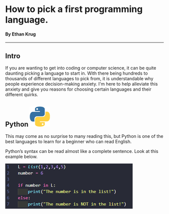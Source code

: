 # How to pick a first programming language.

#### By Ethan Krug
---

## Intro

If you are wanting to get into coding or computer science, it can be quite daunting picking a language to start in. With there being hundreds to thousands of different languages to pick from, it is understandable why people experience decision-making anxiety. I'm here to help alleviate this anxiety and give you reasons for choosing certain languages and their different quirks.

## Python ![Python Logo](https://github.com/GurkNathe/Personal/blob/main/articles/media/py-logo.png?raw=true)

This may come as no surprise to many reading this, but Python is one of the best languages to learn for a beginner who can read English. 

Python’s syntax can be read almost like a complete sentence. Look at this example below.

![Python Example](https://github.com/GurkNathe/Personal/blob/main/articles/media/first-lang-py-1.png?raw=true)